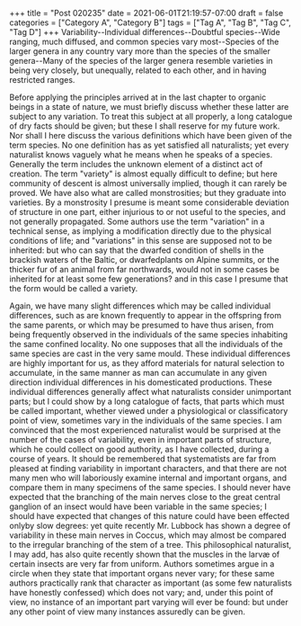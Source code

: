 +++
title = "Post 020235"
date = 2021-06-01T21:19:57-07:00
draft = false
categories = ["Category A", "Category B"]
tags = ["Tag A", "Tag B", "Tag C", "Tag D"]
+++
Variability--Individual differences--Doubtful species--Wide ranging, much diffused, and common species vary most--Species of the larger genera in any country vary more than the species of the smaller genera--Many of the species of the larger genera resemble varieties in being very closely, but unequally, related to each other, and in having restricted ranges.

Before applying the principles arrived at in the last chapter to organic beings in a state of nature, we must briefly discuss whether these latter are subject to any variation. To treat this subject at all properly, a long catalogue of dry facts should be given; but these I shall reserve for my future work. Nor shall I here discuss the various definitions which have been given of the term species. No one definition has as yet satisfied all naturalists; yet every naturalist knows vaguely what he means when he speaks of a species. Generally the term includes the unknown element of a distinct act of creation. The term "variety" is almost equally difficult to define; but here community of descent is almost universally implied, though it can rarely be proved. We have also what are called monstrosities; but they graduate into varieties. By a monstrosity I presume is meant some considerable deviation of structure in one part, either injurious to or not useful to the species, and not generally propagated. Some authors use the term "variation" in a technical sense, as implying a modification directly due to the physical conditions of life; and "variations" in this sense are supposed not to be inherited: but who can say that the dwarfed condition of shells in the brackish waters of the Baltic, or dwarfedplants on Alpine summits, or the thicker fur of an animal from far northwards, would not in some cases be inherited for at least some few generations? and in this case I presume that the form would be called a variety.

Again, we have many slight differences which may be called individual differences, such as are known frequently to appear in the offspring from the same parents, or which may be presumed to have thus arisen, from being frequently observed in the individuals of the same species inhabiting the same confined locality. No one supposes that all the individuals of the same species are cast in the very same mould. These individual differences are highly important for us, as they afford materials for natural selection to accumulate, in the same manner as man can accumulate in any given direction individual differences in his domesticated productions. These individual differences generally affect what naturalists consider unimportant parts; but I could show by a long catalogue of facts, that parts which must be called important, whether viewed under a physiological or classificatory point of view, sometimes vary in the individuals of the same species. I am convinced that the most experienced naturalist would be surprised at the number of the cases of variability, even in important parts of structure, which he could collect on good authority, as I have collected, during a course of years. It should be remembered that systematists are far from pleased at finding variability in important characters, and that there are not many men who will laboriously examine internal and important organs, and compare them in many specimens of the same species. I should never have expected that the branching of the main nerves close to the great central ganglion of an insect would have been variable in the same species; I should have expected that changes of this nature could have been effected onlyby slow degrees: yet quite recently Mr. Lubbock has shown a degree of variability in these main nerves in Coccus, which may almost be compared to the irregular branching of the stem of a tree. This philosophical naturalist, I may add, has also quite recently shown that the muscles in the larvæ of certain insects are very far from uniform. Authors sometimes argue in a circle when they state that important organs never vary; for these same authors practically rank that character as important (as some few naturalists have honestly confessed) which does not vary; and, under this point of view, no instance of an important part varying will ever be found: but under any other point of view many instances assuredly can be given.

